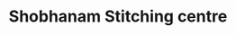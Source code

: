 ---
title: "Shobhanam Stitching centre"
url: /thiruvananthapuram/shobhanam-stitching-centre/
shop: tailor
---